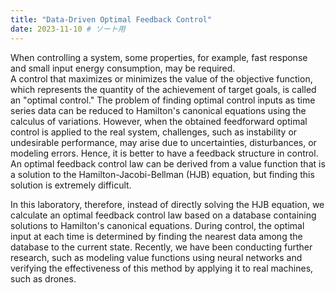 ```yaml
---
title: "Data-Driven Optimal Feedback Control"
date: 2023-11-10 # ソート用
---
```


When controlling a system, some properties, for example, fast response and small input energy consumption, may be required.  
A control that maximizes or minimizes the value of the objective function, which represents the quantity of the achievement of target goals, is called an "optimal control." 
The problem of finding optimal control inputs as time series data can be reduced to Hamilton's canonical equations using the calculus of variations.
However, when the obtained feedforward optimal control is applied to the real system, challenges, such as instability or undesirable performance, may arise due to uncertainties, disturbances, or modeling errors. 
Hence, it is better to have a feedback structure in control.
An optimal feedback control law can be derived from a value function that is a solution to the Hamilton-Jacobi-Bellman (HJB) equation, but finding this solution is extremely difficult.

In this laboratory, therefore, instead of directly solving the HJB equation, we calculate an optimal feedback control law based on a database containing solutions to Hamilton's canonical equations. 
During control, the optimal input at each time is determined by finding the nearest data among the database to the current state.
Recently, we have been conducting further research, such as modeling value functions using neural networks and verifying the effectiveness of this method by applying it to real machines, such as drones. 